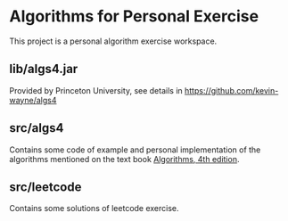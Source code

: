 # Algorithms for Personal Exercise

This project is a personal algorithm exercise workspace.

## lib/algs4.jar

Provided by Princeton University, see details in https://github.com/kevin-wayne/algs4

## src/algs4

Contains some code of example and personal implementation of the algorithms mentioned on the text book [Algorithms, 4th edition](http://algs4.cs.princeton.edu/home/).

## src/leetcode

Contains some solutions of leetcode exercise.
